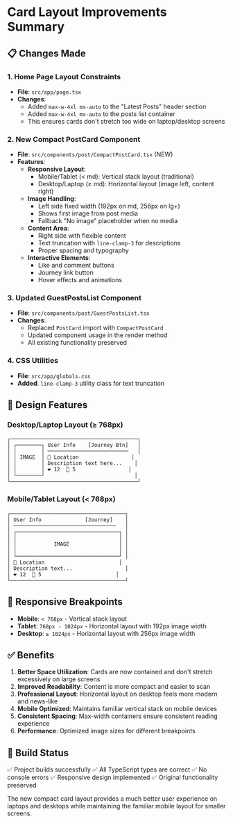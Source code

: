 # Card Layout Improvements Summary

## 📋 Changes Made

### 1. **Home Page Layout Constraints**
- **File**: `src/app/page.tsx`
- **Changes**: 
  - Added `max-w-4xl mx-auto` to the "Latest Posts" header section
  - Added `max-w-4xl mx-auto` to the posts list container
  - This ensures cards don't stretch too wide on laptop/desktop screens

### 2. **New Compact PostCard Component**
- **File**: `src/components/post/CompactPostCard.tsx` (NEW)
- **Features**:
  - **Responsive Layout**:
    - Mobile/Tablet (< md): Vertical stack layout (traditional)
    - Desktop/Laptop (≥ md): Horizontal layout (image left, content right)
  - **Image Handling**:
    - Left side fixed width (192px on md, 256px on lg+)
    - Shows first image from post media
    - Fallback "No image" placeholder when no media
  - **Content Area**:
    - Right side with flexible content
    - Text truncation with `line-clamp-3` for descriptions
    - Proper spacing and typography
  - **Interactive Elements**:
    - Like and comment buttons
    - Journey link button
    - Hover effects and animations

### 3. **Updated GuestPostsList Component**
- **File**: `src/components/post/GuestPostsList.tsx`
- **Changes**:
  - Replaced `PostCard` import with `CompactPostCard`
  - Updated component usage in the render method
  - All existing functionality preserved

### 4. **CSS Utilities**
- **File**: `src/app/globals.css`
- **Added**: `line-clamp-3` utility class for text truncation

## 🎨 Design Features

### **Desktop/Laptop Layout (≥ 768px)**
```
┌─────────────────────────────────────────┐
│ ┌────────┐ User Info    [Journey Btn]   │
│ │        │ ──────────────────────────   │
│ │ IMAGE  │ 📍 Location                 │
│ │        │ Description text here...    │
│ │        │ ❤️ 12  💬 5                 │
│ └────────┘                             │
└─────────────────────────────────────────┘
```

### **Mobile/Tablet Layout (< 768px)**
```
┌─────────────────────────────────────┐
│ User Info              [Journey]    │
│ ─────────────────────────────────   │
│ ┌─────────────────────────────────┐ │
│ │                                 │ │
│ │            IMAGE                │ │
│ │                                 │ │
│ └─────────────────────────────────┘ │
│ 📍 Location                        │
│ Description text...                 │
│ ❤️ 12  💬 5                        │
└─────────────────────────────────────┘
```

## 📱 Responsive Breakpoints

- **Mobile**: `< 768px` - Vertical stack layout
- **Tablet**: `768px - 1024px` - Horizontal layout with 192px image width
- **Desktop**: `≥ 1024px` - Horizontal layout with 256px image width

## ✅ Benefits

1. **Better Space Utilization**: Cards are now contained and don't stretch excessively on large screens
2. **Improved Readability**: Content is more compact and easier to scan
3. **Professional Layout**: Horizontal layout on desktop feels more modern and news-like
4. **Mobile Optimized**: Maintains familiar vertical stack on mobile devices
5. **Consistent Spacing**: Max-width containers ensure consistent reading experience
6. **Performance**: Optimized image sizes for different breakpoints

## 🚀 Build Status

✅ Project builds successfully
✅ All TypeScript types are correct
✅ No console errors
✅ Responsive design implemented
✅ Original functionality preserved

The new compact card layout provides a much better user experience on laptops and desktops while maintaining the familiar mobile layout for smaller screens.
